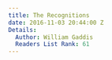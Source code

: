 ```yaml
---
title: The Recognitions
date: 2016-11-03 20:44:00 Z
Details:
  Author: William Gaddis
  Readers List Rank: 61
---
```


